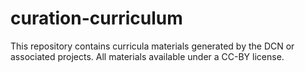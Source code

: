 # curation-curriculum
This repository contains curricula materials generated by the DCN or associated projects. All materials available under a CC-BY license. 
